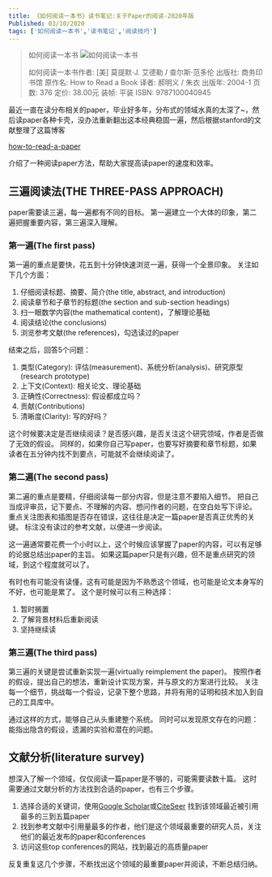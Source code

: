```yaml
---
title: 《如何阅读一本书》读书笔记:关于Paper的阅读-2020年版
Published: 03/10/2020
tags: ['如何阅读一本书','读书笔记','阅读技巧'] 
---
```


>如何阅读一本书
>![如何阅读一本书](http://blog.robinjiang.com/posts/asset/2016-03-15-How-to-Read-a-Book/s1670978.jpg)
>
>如何阅读一本书作者: [美] 莫提默·J. 艾德勒 / 查尔斯·范多伦
>出版社: 商务印书馆
>原作名: How to Read a Book
>译者: 郝明义 / 朱衣
>出版年: 2004-1
>页数: 376
>定价: 38.00元
>装帧: 平装
>ISBN: 9787100040945

最近一直在读分布相关的paper，毕业好多年，分布式的领域水真的太深了~，然后读paper各种卡壳，没办法重新翻出这本经典稳固一遍，然后根据stanford的文献整理了这篇博客



[how-to-read-a-paper](http://web.stanford.edu/class/cs245/readings/how-to-read-a-paper.pdf)

介绍了一种阅读paper方法，帮助大家提高读paper的速度和效率。

## 三遍阅读法(THE THREE-PASS APPROACH)

paper需要读三遍，每一遍都有不同的目标。 第一遍建立一个大体的印象，第二遍把握重要内容，第三遍深入理解。

### 第一遍(The first pass)

第一遍的重点是要快，花五到十分钟快速浏览一遍，获得一个全景印象。 关注如下几个方面：

1. 仔细阅读标题、摘要、简介(the title, abstract, and introduction)
2. 阅读章节和子章节的标题(the section and sub-section headings)
3. 扫一眼数学内容(the mathematical content)，了解理论基础
4. 阅读结论(the conclusions)
5. 浏览参考文献(the references)，勾选读过的paper

结束之后，回答5个问题：

1. 类型(Category): 评估(measurement)、系统分析(analysis)、研究原型(research prototype)
2. 上下文(Context): 相关论文、理论基础
3. 正确性(Correctness): 假设都成立吗？
4. 贡献(Contributions)
5. 清晰度(Clarity): 写的好吗？

这个时候要决定是否继续阅读？是否感兴趣，是否关注这个研究领域，作者是否做了无效的假设。 同样的，如果你自己写paper，也要写好摘要和章节标题，如果读者在五分钟内找不到要点，可能就不会继续阅读了。

### 第二遍(The second pass)

第二遍的重点是要精，仔细阅读每一部分内容，但是注意不要陷入细节。 把自己当成评审员，记下要点、不理解的内容、想问作者的问题，在空白处写下评论。 重点关注图表和插图是否存在错误，这往往是决定一篇paper是否真正优秀的关键。 标注没有读过的参考文献，以便进一步阅读。

这一遍通常要花费一个小时以上，这个时候应该掌握了paper的内容，可以有足够的论据总结出paper的主旨。 如果这篇paper只是有兴趣，但不是重点研究的领域，到这个程度就可以了。

有时也有可能没有读懂，这有可能是因为不熟悉这个领域，也可能是论文本身写的不好，也可能是累了。 这个是时候可以有三种选择：

1. 暂时搁置
2. 了解背景材料后重新阅读
3. 坚持继续读

### 第三遍(The third pass)

第三遍的关键是尝试重新实现一遍(virtually reimplement the paper)。 按照作者的假设，提出自己的想法，重新设计实现方案，并与原文的方案进行比较。 关注每一个细节，挑战每一个假设，记录下整个思路，并将有用的证明和技术加入到自己的工具库中。

通过这样的方式，能够自己从头重建整个系统。 同时可以发现原文存在的问题：能指出隐含的假设，遗漏的实验和潜在的问题。

## 文献分析(literature survey)

想深入了解一个领域，仅仅阅读一篇paper是不够的，可能需要读数十篇。 这时需要通过文献分析的方法找到合适的paper，也有三个步骤。

1. 选择合适的关键词，使用[Google Scholar](https://link.zhihu.com/?target=https%3A//scholar.google.com/)或[CiteSeer](https://link.zhihu.com/?target=https%3A//citeseerx.ist.psu.edu/index) 找到该领域最近被引用最多的三到五篇paper
2. 找到参考文献中引用量最多的作者，他们是这个领域最重要的研究人员，关注他们的最近发布的paper和conferences
3. 访问这些top conferences的网站，找到最近的高质量paper

反复重复这几个步骤，不断找出这个领域的最重要paper并阅读，不断总结归纳。